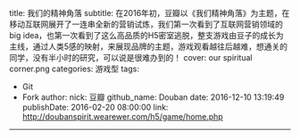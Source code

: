 title: 我们的精神角落
subtitle: 在2016年初，豆瓣以《我们精神角落》为主题，在移动互联网展开了一连串全新的营销试炼，我们第一次看到了互联网营销领域的big idea，也第一次看到了这么高品质的H5密室逃脱，整支游戏由豆子的成长为主线，通过人类5感的映射，来展现品牌的主题，游戏观看越往后越难，想通关的同学，没有半小时的研究，可以说是很难办到的！
cover: our spiritual corner.png
categories: 游戏型
tags:
  - Git
  - Fork
author:
  nick: 豆瓣
  github_name: Douban
date: 2016-12-10 13:19:49
publishDate: 2016-02-20 08:00:00
link: http://doubanspirit.wearewer.com/h5/game/home.php
---

<!-- more -->
